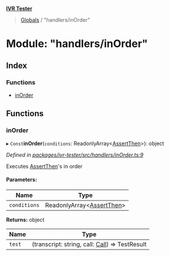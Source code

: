 **[IVR Tester](../README.md)**

> [Globals](../README.md) / "handlers/inOrder"

# Module: "handlers/inOrder"

## Index

### Functions

* [inOrder](_handlers_inorder_.md#inorder)

## Functions

### inOrder

▸ `Const`**inOrder**(`conditions`: ReadonlyArray\<[AssertThen](../interfaces/_testing_conditions_assertthen_.assertthen.md)>): object

*Defined in [packages/ivr-tester/src/handlers/inOrder.ts:9](https://github.com/SketchingDev/ivr-tester/blob/aac0a71/packages/ivr-tester/src/handlers/inOrder.ts#L9)*

Executes [AssertThen](../interfaces/_testing_conditions_assertthen_.assertthen.md)'s in order

#### Parameters:

Name | Type |
------ | ------ |
`conditions` | ReadonlyArray\<[AssertThen](../interfaces/_testing_conditions_assertthen_.assertthen.md)> |

**Returns:** object

Name | Type |
------ | ------ |
`test` | (transcript: string, call: [Call](../interfaces/_call_call_.call.md)) => TestResult |
